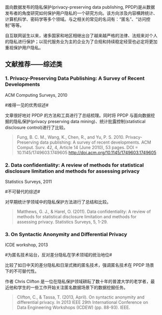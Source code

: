 面向数据发布的隐私保护(privacy-preserving data publishing, PPDP)是从数据发布者的角度研究如何保护用户隐私的一个研究方向。该方向涉及内容横跨统计、计算机科学、密码学等多个领域。与之相关的常见的名词有：“匿名”、“访问控制”等等。

自互联网诞生以来，诸多国家和地区相继出台了越来越严格的法律、法规来对个人的隐私进行保护；以现代服务业为主的企业为了合规和持续稳定经营也必定将更加重视保护用户隐私。

## 文献推荐——综述类
### 1. Privacy-Preserving Data Publishing: A Survey of Recent Developments

ACM Computing Surveys, 2010

#难得一见的优秀综述#

文章很好地对 PPDP 的方法和工具进行了总结梳理。同时将 PPDP 与面向数据挖掘的隐私保护(privacy preserving data mining)、统计批露控制(statistical disclosure control)进行了比较。

> Fung, B. C. M., Wang, K., Chen, R., and Yu, P. S. 2010. Privacy-Preserving data publishing: A survey of recent developments. ACM Comput. Surv. 42, 4, Article 14 (June 2010), 53 pages. DOI = 10.1145/1749603.1749605 http://doi.acm.org/10.1145/1749603.1749605

### 2. Data confidentiality: A review of methods for statistical disclosure limitation and methods for assessing privacy

Statistics Surveys, 2011

#不可替代的综述#

对早期统计学领域中的隐私保护方法进行了总结和比较。

> Matthews, G. J., & Harel, O. (2011). Data confidentiality: A review of methods for statistical disclosure limitation and methods for assessing privacy. Statistics Surveys, 5, 1-29.

### 3. On Syntactic Anonymity and Differential Privacy

ICDE workshop, 2013

#为匿名技术站台，反对差分隐私在学术领域的统治地位#

比较了如日中天的差分隐私和日渐式微的匿名技术，强调匿名技术在 PPDP 场景下的不可替代性。

作者 Chris Clifton 是一位在隐私保护领域耕耘了数十年的普渡大学的老学者，最近他和学生的一些工作开始关注匿名数据场景下的数据挖掘任务。

> Clifton, C., & Tassa, T. (2013, April). On syntactic anonymity and differential privacy. In 2013 IEEE 29th International Conference on Data Engineering Workshops (ICDEW) (pp. 88-93). IEEE.
